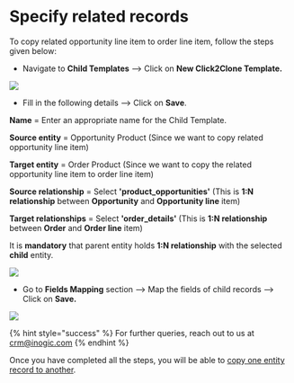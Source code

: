 # Specify related records

To copy related opportunity line item to order line item, follow the steps given below:

* Navigate to **Child Templates** --> Click on **New Click2Clone Template.**

![](../../../.gitbook/assets/Clone2\_3.1.png)

* Fill in the following details --> Click on **Save**.

**Name** = Enter an appropriate name for the Child Template.&#x20;

**Source entity** = Opportunity Product (Since we want to copy related opportunity line item)&#x20;

**Target entity** = Order Product (Since we want to copy the related opportunity line item to order line item)&#x20;

**Source relationship** = Select **'product\_opportunities'** (This is **1:N relationship** between **Opportunity** and **Opportunity line** item)&#x20;

**Target relationships** = Select **'order\_details'** (This is **1:N relationship** between **Order** and **Order line** item)

It is **mandatory** that parent entity holds **1:N relationship** with the selected **child** entity.

![](../../../.gitbook/assets/Clone2\_3.2.png)

* Go to **Fields Mapping** section --> Map the fields of child records --> Click on **Save.**

![](../../../.gitbook/assets/Clone2\_3.4.png)

{% hint style="success" %}
For further queries, reach out to us at [crm@inogic.com](mailto:crm@inogic.com)
{% endhint %}

Once you have completed all the steps, you will be able to [copy one entity record to another](https://docs.inogic.com/click2clone/features/copy-one-record-to-another).
